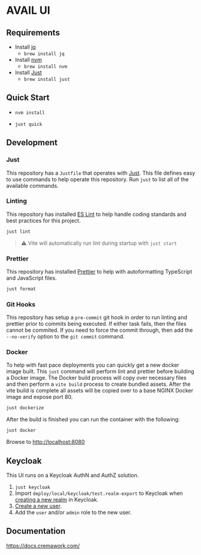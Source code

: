 # AVAIL UI

## Requirements

- Install [jq](https://github.com/stedolan/jq)
  - `brew install jq`
- Install [nvm](https://github.com/nvm-sh/nvm)
  - `brew install nvm`
- Install [Just](https://github.com/casey/just)
  - `brew install just`

## Quick Start

- `nvm install`

- `just quick`

## Development

### Just

This repository has a `Justfile` that operates with [Just](https://github.com/casey/just). This file defines easy to use commands to help operate this repository. Run `just` to list all of the available commands.

### Linting

This repository has installed [ES Lint](https://eslint.org/) to help handle coding standards and best practices for this project.

```bash
just lint
```

> :warning: Vite will automatically run lint during startup with `just start`

### Prettier

This repository has installed [Prettier]() to help with autoformatting TypeScript and JavaScript files.

```bash
just format
```

### Git Hooks

This repository has setup a `pre-commit` git hook in order to run linting and prettier prior to commits being executed. If either task fails, then the files cannot be commited. If you need to force the commit through, then add the `--no-verify` option to the `git commit` command.

### Docker

To help with fast pace deployments you can quickly get a new docker image built. This `just` command will perform lint and prettier before building a Docker image. The Docker build process will copy over necessary files and then perform a `vite build` process to create bundled assets. After the vite build is complete all assets will be copied over to a base NGINX Docker image and expose port 80.

```bash
just dockerize
```

After the build is finished you can run the container with the following:

```bash
just docker
```

Browse to [http://localhost:8080](http://localhost:8080)

## Keycloak

This UI runs on a Keycloak AuthN and AuthZ solution.

1. `just keycloak`
2. Import `deploy/local/keycloak/test.realm-export` to Keycloak when [creating a new realm](https://www.keycloak.org/docs/13.0/getting_started/#creating-a-realm-and-a-user) in Keycloak.
3. [Create a new user](https://www.keycloak.org/docs/13.0/getting_started/#creating-a-realm-and-a-user).
4. Add the `user` and/or `admin` role to the new user.

## Documentation

https://docs.cremawork.com/
